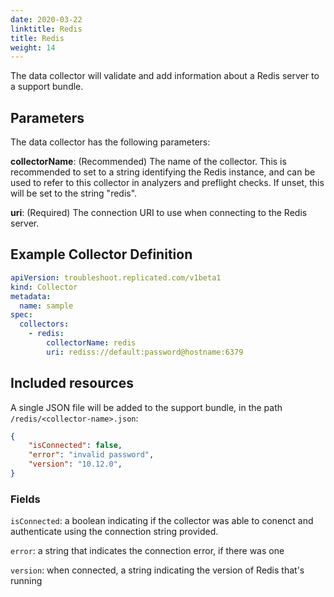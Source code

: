 ```yaml
---
date: 2020-03-22
linktitle: Redis
title: Redis
weight: 14
---
```


The data collector will validate and add information about a Redis server to a support bundle.

## Parameters

The data collector has the following parameters:

**collectorName**: (Recommended) The name of the collector. This is recommended to set to a string identifying the Redis instance, and can be used to refer to this collector in analyzers and preflight checks. If unset, this will be set to the string "redis".

**uri**: (Required) The connection URI to use when connecting to the Redis server.

## Example Collector Definition

```yaml
apiVersion: troubleshoot.replicated.com/v1beta1
kind: Collector
metadata:
  name: sample
spec:
  collectors:
    - redis:
        collectorName: redis
        uri: rediss://default:password@hostname:6379
```

## Included resources

A single JSON file will be added to the support bundle, in the path `/redis/<collector-name>.json`:

```json
{
    "isConnected": false,
    "error": "invalid password",
    "version": "10.12.0",
}
```

### Fields
`isConnected`: a boolean indicating if the collector was able to conenct and authenticate using the connection string provided.

`error`: a string that indicates the connection error, if there was one

`version`: when connected, a string indicating the version of Redis that's running
